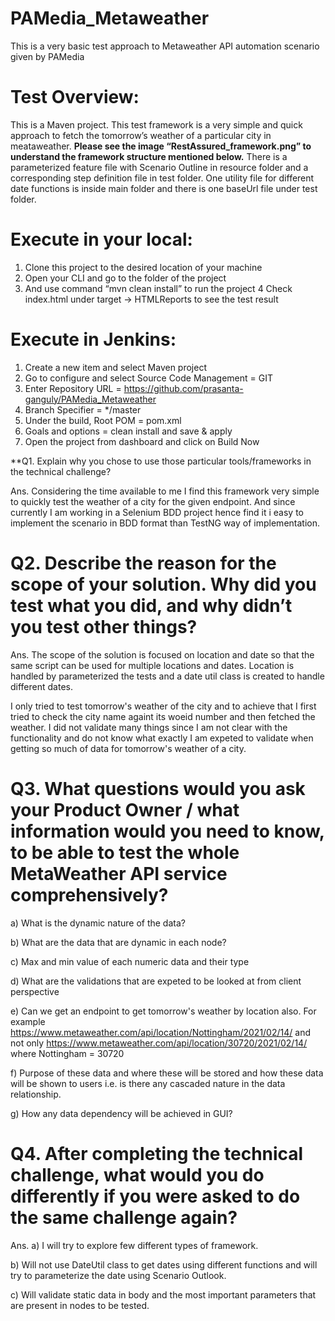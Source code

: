 # PAMedia_Metaweather
This is a very basic test approach to Metaweather API automation scenario given by PAMedia

# Test Overview:
This is a Maven project.
This test framework is a very simple and quick approach to fetch the tomorrow’s weather of a particular city in meataweather.
**Please see the image “RestAssured_framework.png” to understand the framework structure mentioned below.**
There is a parameterized feature file with Scenario Outline in resource folder and a corresponding step definition file in test folder.
One utility file for different date functions is inside main folder and there is one baseUrl file under test folder.

# Execute in your local:
1.	Clone this project to the desired location of your machine
2.	Open your CLI and go to the folder of the project
3.	And use command “mvn clean install” to run the project
4 Check index.html under target -> HTMLReports to see the test result

# Execute in Jenkins:
1.	Create a new item and select Maven project
2.	Go to configure and select Source Code Management = GIT
3.	Enter Repository URL = https://github.com/prasanta-ganguly/PAMedia_Metaweather 
4.	Branch Specifier = */master
5.	Under the build, Root POM = pom.xml
6.	Goals and options = clean install and save & apply
7.	Open the project from dashboard and click on Build Now


**Q1. Explain why you chose to use those particular tools/frameworks in the technical challenge?

Ans. Considering the time available to me I find this framework very simple to quickly test the weather of a city for the given endpoint.
And since currently I am working in a Selenium BDD project hence find it i easy to implement the scenario in BDD format than TestNG way of implementation.

# Q2. Describe the reason for the scope of your solution. Why did you test what you did, and why didn’t you test other things?

Ans. The scope of the solution is focused on location and date so that the same script can be used for multiple locations and dates. Location is handled by
parameterized the tests and a date util class is created to handle different dates.

I only tried to test tomorrow's weather of the city and to achieve that I first tried to check the city name againt its woeid number and then fetched the weather.
I did not validate many things since I am not clear with the functionality and do not know what exactly I am expeted to  validate when getting so much of data
for tomorrow's weather of a city.

# Q3. What questions would you ask your Product Owner / what information would you need to know, to be able to test the whole MetaWeather API service comprehensively?

a) What is the dynamic nature of the data?

b) What are the data that are dynamic in each node?

c) Max and min value of each numeric data and their type

d) What are the validations that are expeted to be looked at from client perspective

e) Can we get an endpoint to get tomorrow's weather by location also.
For example https://www.metaweather.com/api/location/Nottingham/2021/02/14/ and not only https://www.metaweather.com/api/location/30720/2021/02/14/
where Nottingham = 30720

f) Purpose of these data and where these will be stored and how these data will be shown to users i.e. is there any cascaded nature in the data relationship.

g) How any data dependency will be achieved in GUI?

# Q4. After completing the technical challenge, what would you do differently if you were asked to do the same challenge again?

Ans. a) I will try to explore few different types of framework.

b) Will not use DateUtil class to get dates using different functions and will try to parameterize the date using Scenario Outlook.

c) Will validate static data in body and the most important parameters that are present in nodes to be tested.
